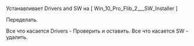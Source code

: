 Устанавливает Drivers and SW на [ Win_10_Pro_Flib_2___SW_Installer ]

Переделать.

Все что касается Drivers - Проверить и оставить.
Все что касается SW - удалить.